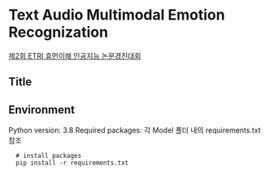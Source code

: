 # Text Audio Multimodal Emotion Recognization
[제2회 ETRI 휴먼이해 인공지능 논문경진대회](https://aifactory.space/competition/detail/2234)

## Title

## Environment

  Python version: 3.8
  Required packages: 각 Model 폴더 내의 requirements.txt 참조

```
  # install packages
  pip install -r requirements.txt
```
